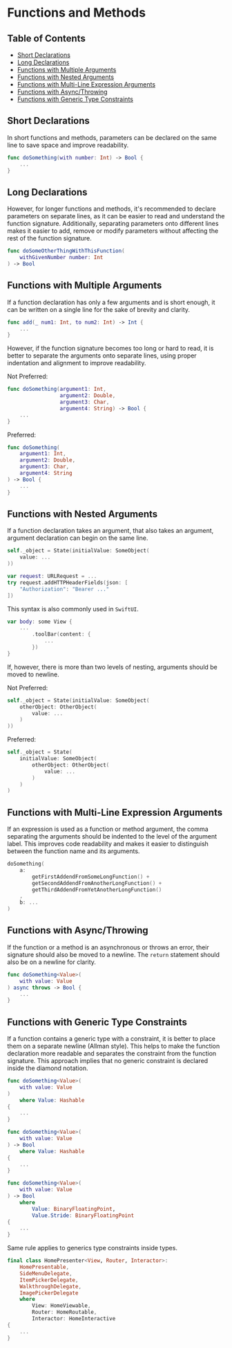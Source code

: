 # Functions and Methods

## Table of Contents

- [Short Declarations](#short-declarations)
- [Long Declarations](#long-declarations)
- [Functions with Multiple Arguments](#functions-with-multiple-arguments)
- [Functions with Nested Arguments](#functions-with-nested-arguments)
- [Functions with Multi-Line Expression Arguments](#functions-with-multi-line-expression-arguments)
- [Functions with Async/Throwing](#functions-with-asyncthrowing)
- [Functions with Generic Type Constraints](#functions-with-generic-type-constraints)

## Short Declarations

In short functions and methods, parameters can be declared on the same line to save space and improve readability.

```swift
func doSomething(with number: Int) -> Bool {
    ...
}
```

## Long Declarations

However, for longer functions and methods, it's recommended to declare parameters on separate lines, as it can be easier to read and understand the function signature. Additionally, separating parameters onto different lines makes it easier to add, remove or modify parameters without affecting the rest of the function signature.

```swift
func doSomeOtherThingWithThisFunction(
    withGivenNumber number: Int
) -> Bool
``` 

## Functions with Multiple Arguments

If a function declaration has only a few arguments and is short enough, it can be written on a single line for the sake of brevity and clarity.

```swift
func add(_ num1: Int, to num2: Int) -> Int {
    ...
}
```

However, if the function signature becomes too long or hard to read, it is better to separate the arguments onto separate lines, using proper indentation and alignment to improve readability.

Not Preferred:

```swift
func doSomething(argument1: Int,
                 argument2: Double,
                 argument3: Char,
                 argument4: String) -> Bool {
    ...
}
```

Preferred:

```swift
func doSomething(
    argument1: Int,
    argument2: Double,
    argument3: Char,
    argument4: String
) -> Bool {
    ...
}
```

## Functions with Nested Arguments

If a function declaration takes an argument, that also takes an argument, argument declaration can begin on the same line.

```swift
self._object = State(initialValue: SomeObject(
    value: ...
))
```

```swift
var request: URLRequest = ...
try request.addHTTPHeaderFields(json: [
    "Authorization": "Bearer ..."
])
```

This syntax is also commonly used in `SwiftUI`.

```swift
var body: some View {
    ...
        .toolBar(content: {
            ...
        })
}
```

If, however, there is more than two levels of nesting, arguments should be moved to newline.

Not Preferred:

```swift
self._object = State(initialValue: SomeObject(
    otherObject: OtherObject(
        value: ...
    )
))
```

Preferred:

```swift
self._object = State(
    initialValue: SomeObject(
        otherObject: OtherObject(
            value: ...
        )
    )
)
```

## Functions with Multi-Line Expression Arguments

If an expression is used as a function or method argument, the comma separating the arguments should be indented to the level of the argument label. This improves code readability and makes it easier to distinguish between the function name and its arguments.

```swift
doSomething(
    a:
        getFirstAddendFromSomeLongFunction() +
        getSecondAddendFromAnotherLongFunction() +
        getThirdAddendFromYetAnotherLongFunction()
    ,
    b: ...
)
```

## Functions with Async/Throwing

If the function or a method is an asynchronous or throws an error, their signature should also be moved to a newline. The `return` statement should also be on a newline for clarity.

```swift
func doSomething<Value>(
    with value: Value
) async throws -> Bool {
    ...
}
```

## Functions with Generic Type Constraints

If a function contains a generic type with a constraint, it is better to place them on a separate newline (Allman style). This helps to make the function declaration more readable and separates the constraint from the function signature. This approach implies that no generic constraint is declared inside the diamond notation.

```swift
func doSomething<Value>(
    with value: Value
) 
    where Value: Hashable
{
    ...
}
```

```swift
func doSomething<Value>(
    with value: Value
) -> Bool 
    where Value: Hashable
{
    ...
}
```

```swift
func doSomething<Value>(
    with value: Value
) -> Bool 
    where 
        Value: BinaryFloatingPoint,
        Value.Stride: BinaryFloatingPoint
{
    ...
}
```

Same rule applies to generics type constraints inside types.

```swift
final class HomePresenter<View, Router, Interactor>:
    HomePresentable,
    SideMenuDelegate,
    ItemPickerDelegate,
    WalkthroughDelegate,
    ImagePickerDelegate
    where
        View: HomeViewable,
        Router: HomeRoutable,
        Interactor: HomeInteractive
{
    ...
}
```
